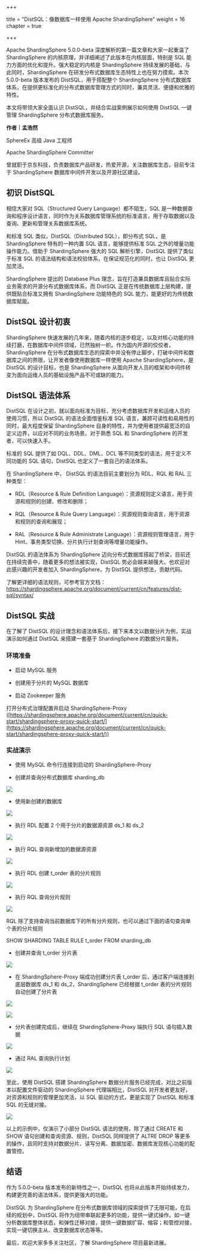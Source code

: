 +++

title = "DistSQL：像数据库一样使用 Apache ShardingSphere"
weight = 16
chapter = true

+++

Apache ShardingSphere 5.0.0-beta 深度解析的第一篇文章和大家一起重温了 ShardingSphere 的内核原理，并详细阐述了此版本在内核层面，特别是 SQL 能力方面的优化和提升。强大稳定的内核是 ShardingSphere 持续发展的基础，与此同时，ShardingSphere 在研发分布式数据库生态特性上也在努力摸索。本次 5.0.0-beta 版本发布的 DistSQL，用于搭配整个 ShardingSphere 分布式数据库体系，在提供更标准化的分布式数据库管理方式的同时，兼具灵活、便捷和优雅的特性。

本文将带领大家全面认识 DistSQL，并结合实战案例展示如何使用 DistSQL 一键管理 ShardingSphere 分布式数据库服务。

**作者｜孟浩然**

SphereEx 高级 Java 工程师

Apache ShardingSphere Committer

曾就职于京东科技，负责数据库产品研发，热爱开源，关注数据库生态，目前专注于 ShardingSphere 数据库中间件开发以及开源社区建设。

## 初识 DistSQL
相信大家对 SQL（Structured Query Language）都不陌生，SQL 是一种数据查询和程序设计语言，同时作为关系数据库管理系统的标准语言，用于存取数据以及查询、更新和管理关系数据库系统。

和标准 SQL 类似，DistSQL（Distributed SQL），即分布式 SQL，是 ShardingSphere 特有的一种内置 SQL 语言，能够提供标准 SQL 之外的增量功能操作能力。借助于 ShardingSphere 强大的 SQL 解析引擎，DistSQL 提供了类似于标准 SQL 的语法结构和语法校验体系，在保证规范化的同时，也让 DistSQL 更加灵活。

ShardingSphere 提出的 Database Plus 理念，旨在打造兼具数据库且贴合实际业务需求的开源分布式数据库体系，而 DistSQL 正是在传统数据库上层构建，提供既贴合标准又拥有 ShardingSphere 功能特色的 SQL 能力，能更好的为传统数据库赋能。



## DistSQL 设计初衷
ShardingSphere 快速发展的几年来，随着内核的逐步稳定，以及对核心功能的持续打磨，在数据库中间件领域，已然独树一帜。作为国内开源的佼佼者， ShardingSphere 在分布式数据库生态的探索中并没有停止脚步，打破中间件和数据库之间的界限，让开发者像使用数据库一样使用 Apache ShardingSphere，是 DistSQL 的设计目标，也是 ShardingSphere 从面向开发人员的框架和中间件转变为面向运维人员的基础设施产品不可或缺的能力。

## DistSQL 语法体系
DistSQL 在设计之初，就以面向标准为目标，充分考虑数据库开发和运维人员的使用习惯，所以 DistSQL 的语法全面借鉴标准 SQL 语言，兼顾可读性和易用性的同时，最大程度保留 ShardingSphere 自身的特性，并为使用者提供最宽泛的自定义边界，以应对不同的业务场景。对于熟悉 SQL 和 ShardingSphere 的开发者，可以快速入手。

标准的 SQL 提供了如 DQL、DDL、DML、DCL 等不同类型的语法，用于定义不同功能的 SQL 语句，DistSQL 也定义了一套自己的语法体系。

在 ShardingSphere 中， DistSQL 的语法目前主要划分为 RDL、RQL 和 RAL 三种类型：

- RDL（Resource & Rule Definition Language）：资源规则定义语言，用于资源和规则的创建、修改和删除；

- RQL（Resource & Rule Query Language）：资源规则查询语言，用于资源和规则的查询和展现；

- RAL（Resource & Rule Administrate Language）：资源规则管理语言，用于 Hint、事务类型切换、分片执行计划查询等增量功能操作。

DistSQL 的语法体系为 ShardingSphere 迈向分布式数据库搭起了桥梁，目前还在持续完善中，随着更多的想法被实现，DistSQL 势必会越来越强大。也欢迎对此感兴趣的开发者加入 ShardingSphere，为 DistSQL 提供想法，贡献代码。

了解更详细的语法规则，可参考官方文档：[https://shardingsphere.apache.org/document/current/cn/features/dist-sql/syntax/
](https://shardingsphere.apache.org/document/current/cn/features/dist-sql/syntax/)
## DistSQL 实战
在了解了 DistSQL 的设计理念和语法体系后，接下来本文以数据分片为例，实战演示如何通过 DistSQL 来搭建一套基于 ShardingSphere 的数据分片服务。

### 环境准备

- 启动 MySQL 服务

- 创建用于分片的 MySQL 数据库

- 启动 Zookeeper 服务

打开分布式治理配置并启动 ShardingSphere-Proxy ([https://shardingsphere.apache.org/document/current/cn/quick-start/shardingsphere-proxy-quick-start/](https://shardingsphere.apache.org/document/current/cn/quick-start/shardingsphere-proxy-quick-start/))

### 实战演示

- 使用 MySQL 命令行连接到启动的 ShardingSphere-Proxy

- 创建并查询分布式数据库 sharding_db

![](https://mmbiz.qpic.cn/mmbiz_png/fEJnpu1WIkBgs4DXhA9mkibbUOX7Hm0AnhOjBlWtZltFnQLiaLb7xqBPNmDNtXR75Bt0V5afo8ib6x2icU6sTH4Nzw/640?wx_fmt=png&tp=webp&wxfrom=5&wx_lazy=1&wx_co=1)

- 使用新创建的数据库

![](https://mmbiz.qpic.cn/mmbiz_png/0UoCt9tgpnlSYkKFnzb9oOCQyL3WVEb1kOw8DibEWlUWExm51MyicHe2MibZ7NflDTpiceQbE76E17E6HqDOXFzqGQ/640?wx_fmt=png&tp=webp&wxfrom=5&wx_lazy=1&wx_co=1)

- 执行 RDL 配置 2 个用于分片的数据源资源 ds_1 和 ds_2

![](https://mmbiz.qpic.cn/mmbiz_png/0UoCt9tgpnlSYkKFnzb9oOCQyL3WVEb1VEGFny6NTTFvJwupZgScic32CWU5R7FSYcJ2Xxa9DQL0QGbkkenHkrw/640?wx_fmt=png&tp=webp&wxfrom=5&wx_lazy=1&wx_co=1)

- 执行 RQL 查询新增加的数据源资源


![](https://mmbiz.qpic.cn/mmbiz_png/0UoCt9tgpnlSYkKFnzb9oOCQyL3WVEb1aFLiaEibVjTsp7sRNAtt1iafiaLno2NCgPIvK0wQUjrJ2ncG6sHKib94fjw/640?wx_fmt=png&tp=webp&wxfrom=5&wx_lazy=1&wx_co=1)

- 执行 RDL 创建 t_order 表的分片规则

![](https://mmbiz.qpic.cn/mmbiz_png/0UoCt9tgpnlSYkKFnzb9oOCQyL3WVEb10UicJL0Y31TGOPHYPn9OicAyGdEODsU1NCFic2EOJJ4nDZ8uvBpia7mUEw/640?wx_fmt=png&tp=webp&wxfrom=5&wx_lazy=1&wx_co=1)

- 执行 RQL 查询分片规则

![](https://mmbiz.qpic.cn/mmbiz_png/0UoCt9tgpnlSYkKFnzb9oOCQyL3WVEb1XuOarBG79VdVsRGz5BicvD6CgnzxCzGR7UjkkcG3yKbqTRnjYGO8CCQ/640?wx_fmt=png&tp=webp&wxfrom=5&wx_lazy=1&wx_co=1)

RQL 除了支持查询当前数据库下的所有分片规则，也可以通过下面的语句查询单个表的分片规则

SHOW SHARDING TABLE RULE t_order FROM sharding_db

- 创建并查询 t_order 分片表

![](https://mmbiz.qpic.cn/mmbiz_png/0UoCt9tgpnlSYkKFnzb9oOCQyL3WVEb1RcBmlArC4e8CdpD9WTAePONjibUu4RGapEeDLP4LDwTyIHBLOTZEAgg/640?wx_fmt=png&tp=webp&wxfrom=5&wx_lazy=1&wx_co=1)

- 在 ShardingSphere-Proxy 端成功创建分片表 t_order 后，通过客户端连接到底层数据库 ds_1 和 ds_2，ShardingSphere 已经根据  t_order 表的分片规则自动创建了分片表

![](https://mmbiz.qpic.cn/mmbiz_png/0UoCt9tgpnlSYkKFnzb9oOCQyL3WVEb17UGyVbiaeHRZFf7njF2WqMPjjkBsXwToxJOmCCftqeBaSpEwv0W3djQ/640?wx_fmt=png&tp=webp&wxfrom=5&wx_lazy=1&wx_co=1)

![](https://mmbiz.qpic.cn/mmbiz_png/0UoCt9tgpnlSYkKFnzb9oOCQyL3WVEb1cWejp3FF3RM6Q5hEjzoHQPb8cPErqxM7V0qWjRVOl6Ag4oYsc1JtBg/640?wx_fmt=png&tp=webp&wxfrom=5&wx_lazy=1&wx_co=1)

- 分片表创建完成后，继续在 ShardingSphere-Proxy 端执行 SQL 语句插入数据

![](https://mmbiz.qpic.cn/mmbiz_png/0UoCt9tgpnlSYkKFnzb9oOCQyL3WVEb1LGUpTbl43ScONHXic9Z4Vc1fzzjufeI9x7iaoDjicbOwty9PjHPnmDFfQ/640?wx_fmt=png&tp=webp&wxfrom=5&wx_lazy=1&wx_co=1)

- 通过 RAL 查询执行计划

![](https://mmbiz.qpic.cn/mmbiz_png/0UoCt9tgpnlSYkKFnzb9oOCQyL3WVEb1Ruib2QEMSkuAtDOPGpdMkAHicetjEEYaTriaW3b4nl5s2KwueXvKJJX8w/640?wx_fmt=png&tp=webp&wxfrom=5&wx_lazy=1&wx_co=1)

至此，使用 DistSQL 搭建 ShardingSphere 数据分片服务已经完成，对比之前版本以配置文件驱动的 ShardingSphere 代理端相比，DistSQL 对开发者更友好，对资源和规则的管理更加灵活，以 SQL 驱动的方式，更是实现了 DistSQL 和标准 SQL 的无缝对接。

![](https://mmbiz.qpic.cn/mmbiz_png/0UoCt9tgpnlSYkKFnzb9oOCQyL3WVEb1jmhjJrAEvpyYS8q0KZgicB1bJJByDBFKdibCcuL25Qk0AEosibTqd1f4Q/640?wx_fmt=png&tp=webp&wxfrom=5&wx_lazy=1&wx_co=1)

以上的示例中，仅演示了小部分 DistSQL 语法的使用，除了通过 CREATE 和 SHOW 语句创建和查询资源、规则，DistSQL 同样提供了 ALTRE DROP 等更多的操作，且同时支持对数据分片、读写分离、数据加密、数据库发现核心功能的配置管控。

## 结语

作为 5.0.0-beta 版本发布的新特性之一，DistSQL 也将从此版本开始持续发力，构建更完善的语法体系，提供更强大的功能。

DistSQL 为 ShardingSphere 在分布式数据库领域的探索提供了无限可能，在后续的规划中，DistSQL 将作为纽带串联起更多的功能，提供一键式操作。如一键分析数据库整体状态，和弹性迁移对接，提供一键数据扩容、缩容；和管控对接，实现一键切换主从、改变数据库状态等等。

最后，欢迎大家多多关注社区，了解 ShardingSphere 项目最新进展。

